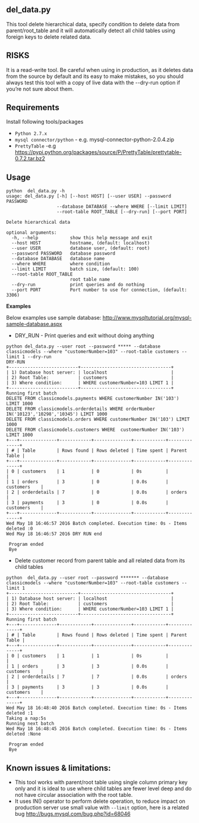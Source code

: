 
## del_data.py
This tool delete hierarchical data,  specify condition to delete data from parent/root_table and it will automatically detect all child tables using foreign keys to delete related data.

## RISKS
It is a read-write tool. Be careful when using in production, as it deletes data from the source by default and its easy to make mistakes, so you should always test this tool with a copy of live data with the --dry-run option if you’re not sure about them.

## Requirements
Install following tools/packages
* `Python 2.7.x`
* `mysql connector/python` - e.g. mysql-connector-python-2.0.4.zip
* `PrettyTable` -e.g https://pypi.python.org/packages/source/P/PrettyTable/prettytable-0.7.2.tar.bz2

## Usage
```
python  del_data.py -h
usage: del_data.py [-h] [--host HOST] [--user USER] --password PASSWORD
                   --database DATABASE --where WHERE [--limit LIMIT]
                   --root-table ROOT_TABLE [--dry-run] [--port PORT]

Delete hierarchical data

optional arguments:
  -h, --help            show this help message and exit
  --host HOST           hostname, (default: localhost)
  --user USER           database user, (default: root)
  --password PASSWORD   database password
  --database DATABASE   database name
  --where WHERE         where condition
  --limit LIMIT         batch size, (default: 100)
  --root-table ROOT_TABLE
                        root table name
  --dry-run             print queries and do nothing
  --port PORT           Port number to use for connection, (default: 3306)
```

**Examples**

Below examples use sample database: http://www.mysqltutorial.org/mysql-sample-database.aspx

* DRY_RUN - Print queries and exit without doing anything
```
python del_data.py --user root --password ***** --database classicmodels --where "customerNumber=103" --root-table customers --limit 1 --dry-run
DRY-RUN
+--------------------------+----------------------------------+
| 1) Database host server: | localhost                        |
| 2) Root Table:           | customers                        |
| 3) Where condition:      | WHERE customerNumber=103 LIMIT 1 |
+--------------------------+----------------------------------+
Running first batch
DELETE FROM classicmodels.payments WHERE customerNumber IN('103') LIMIT 1000
DELETE FROM classicmodels.orderdetails WHERE orderNumber IN('10123','10298','10345') LIMIT 1000
DELETE FROM classicmodels.orders WHERE customerNumber IN('103') LIMIT 1000
DELETE FROM classicmodels.customers WHERE  customerNumber IN('103') LIMIT 1000
+---+--------------+------------+--------------+------------+--------------+
| # | Table        | Rows found | Rows deleted | Time spent | Parent Table |
+---+--------------+------------+--------------+------------+--------------+
| 0 | customers    | 1          | 0            | 0s         |              |
| 1 | orders       | 3          | 0            | 0.0s       | customers    |
| 2 | orderdetails | 7          | 0            | 0.0s       | orders       |
| 3 | payments     | 3          | 0            | 0.0s       | customers    |
+---+--------------+------------+--------------+------------+--------------+
Wed May 18 16:46:57 2016 Batch completed. Execution time: 0s - Items deleted :0
Wed May 18 16:46:57 2016 DRY RUN end

 Program ended
 Bye
```

* Delete customer record from parent table and all related data from its child tables

```
python  del_data.py --user root --password ******* --database classicmodels --where "customerNumber=103" --root-table customers --limit 1
+--------------------------+----------------------------------+
| 1) Database host server: | localhost                        |
| 2) Root Table:           | customers                        |
| 3) Where condition:      | WHERE customerNumber=103 LIMIT 1 |
+--------------------------+----------------------------------+
Running first batch
+---+--------------+------------+--------------+------------+--------------+
| # | Table        | Rows found | Rows deleted | Time spent | Parent Table |
+---+--------------+------------+--------------+------------+--------------+
| 0 | customers    | 1          | 1            | 0s         |              |
| 1 | orders       | 3          | 3            | 0.0s       | customers    |
| 2 | orderdetails | 7          | 7            | 0.0s       | orders       |
| 3 | payments     | 3          | 3            | 0.0s       | customers    |
+---+--------------+------------+--------------+------------+--------------+
Wed May 18 16:48:40 2016 Batch completed. Execution time: 0s - Items deleted :1
Taking a nap:5s
Running next batch
Wed May 18 16:48:45 2016 Batch completed. Execution time: 0s - Items deleted :None

 Program ended
 Bye
```

## Known issues & limitations:
* This tool works with parent/root table using single column primary key only and it is ideal to use where child tables are fewer level deep and do not have circular association with the root table.
* It uses IN() operator to perform delete operation, to reduce impact on production server use small value with ```--limit``` option, here is a related bug http://bugs.mysql.com/bug.php?id=68046

